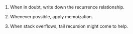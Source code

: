 1. When in doubt, write down the recurrence relationship.

2. Whenever possible, apply memoization.

3. When stack overflows, tail recursion might come to help. 
